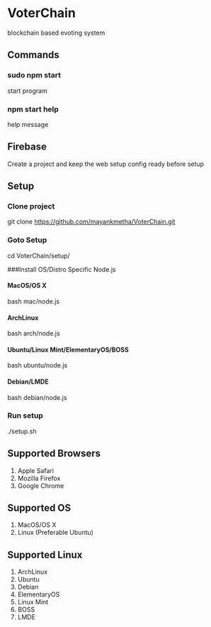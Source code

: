 # VoterChain
blockchain based evoting system

## Commands
### sudo npm start
start program
### npm start help
help message

## Firebase
Create a project and keep the web setup config ready before setup

## Setup
### Clone project
git clone https://github.com/mayankmetha/VoterChain.git

### Goto Setup
cd VoterChain/setup/

###Install OS/Distro Specific Node.js
#### MacOS/OS X
bash mac/node.js
#### ArchLinux
bash arch/node.js
#### Ubuntu/Linux Mint/ElementaryOS/BOSS
bash ubuntu/node.js
#### Debian/LMDE
bash debian/node.js

### Run setup
./setup.sh

## Supported Browsers
1) Apple Safari
2) Mozilla Firefox
3) Google Chrome

## Supported OS
1) MacOS/OS X
2) Linux (Preferable Ubuntu)

## Supported Linux
1) ArchLinux
2) Ubuntu
3) Debian
4) ElementaryOS
5) Linux Mint
6) BOSS
7) LMDE

